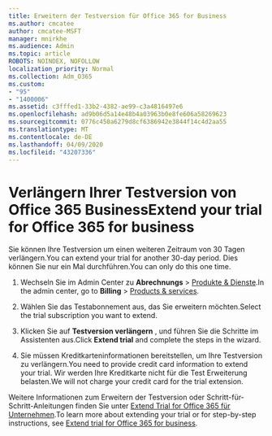 ```yaml
---
title: Erweitern der Testversion für Office 365 for Business
ms.author: cmcatee
author: cmcatee-MSFT
manager: mnirkhe
ms.audience: Admin
ms.topic: article
ROBOTS: NOINDEX, NOFOLLOW
localization_priority: Normal
ms.collection: Adm_O365
ms.custom:
- "95"
- "1400006"
ms.assetid: c3fffed1-33b2-4382-ae99-c3a4816497e6
ms.openlocfilehash: ad9b06d5a14e48b4a03963b0e8fe606a58269623
ms.sourcegitcommit: 0776c450a6279d8cf6386942e3844f14c4d2aa55
ms.translationtype: MT
ms.contentlocale: de-DE
ms.lasthandoff: 04/09/2020
ms.locfileid: "43207336"
---
```

# <a name="extend-your-trial-for-office-365-for-business"></a><span data-ttu-id="49a90-102">Verlängern Ihrer Testversion von Office 365 Business</span><span class="sxs-lookup"><span data-stu-id="49a90-102">Extend your trial for Office 365 for business</span></span>

<span data-ttu-id="49a90-103">Sie können Ihre Testversion um einen weiteren Zeitraum von 30 Tagen verlängern.</span><span class="sxs-lookup"><span data-stu-id="49a90-103">You can extend your trial for another 30-day period.</span></span> <span data-ttu-id="49a90-104">Dies können Sie nur ein Mal durchführen.</span><span class="sxs-lookup"><span data-stu-id="49a90-104">You can only do this one time.</span></span>
  
1. <span data-ttu-id="49a90-105">Wechseln Sie im Admin Center zu **Abrechnungs** \> [Produkte & Dienste](https://portal.office.com/adminportal/home#/subscriptions).</span><span class="sxs-lookup"><span data-stu-id="49a90-105">In the admin center, go to **Billing** \> [Products & services](https://portal.office.com/adminportal/home#/subscriptions).</span></span>

2. <span data-ttu-id="49a90-106">Wählen Sie das Testabonnement aus, das Sie erweitern möchten.</span><span class="sxs-lookup"><span data-stu-id="49a90-106">Select the trial subscription you want to extend.</span></span>

3. <span data-ttu-id="49a90-107">Klicken Sie auf **Testversion verlängern** , und führen Sie die Schritte im Assistenten aus.</span><span class="sxs-lookup"><span data-stu-id="49a90-107">Click **Extend trial** and complete the steps in the wizard.</span></span>

4. <span data-ttu-id="49a90-108">Sie müssen Kreditkarteninformationen bereitstellen, um Ihre Testversion zu verlängern.</span><span class="sxs-lookup"><span data-stu-id="49a90-108">You need to provide credit card information to extend your trial.</span></span> <span data-ttu-id="49a90-109">Wir werden Ihre Kreditkarte nicht für die Test Erweiterung belasten.</span><span class="sxs-lookup"><span data-stu-id="49a90-109">We will not charge your credit card for the trial extension.</span></span>

<span data-ttu-id="49a90-110">Weitere Informationen zum Erweitern der Testversion oder Schritt-für-Schritt-Anleitungen finden Sie unter [Extend Trial for Office 365 für Unternehmen](https://docs.microsoft.com/microsoft-365/commerce/extend-your-trial).</span><span class="sxs-lookup"><span data-stu-id="49a90-110">To learn more about extending your trial or for step-by-step instructions, see [Extend trial for Office 365 for business](https://docs.microsoft.com/microsoft-365/commerce/extend-your-trial).</span></span>
